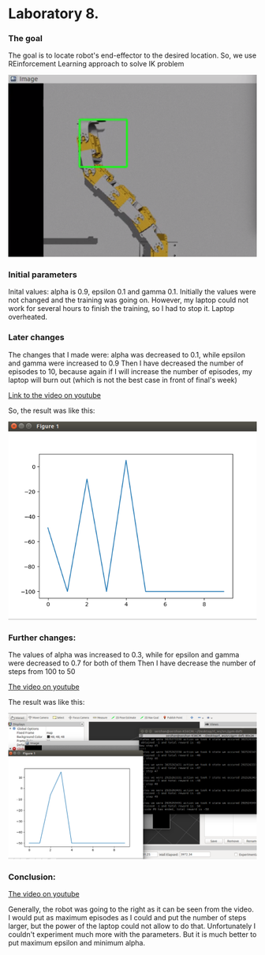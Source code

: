 # Laboratory 8.

### The goal
The goal is to locate robot's end-effector to the desired location. So, we use REinforcement Learning approach to solve IK problem

![](./images/true.png)

### Initial parameters
Inital values: alpha is 0.9, epsilon 0.1 and gamma 0.1.
Initially the values were not changed and the training was going on. However, my laptop could not work for several hours to finish the training, so I had to stop it.
Laptop overheated.

### Later changes
The changes that I made were:
alpha was decreased to 0.1, while epsilon and gamma were increased to 0.9
Then I have decreased the number of episodes to 10, because again if I will increase the number of episodes, my laptop will burn out (which is not the best case in front of final's week)

[Link to the video on youtube](https://youtu.be/3om-xpDOWuw)

So, the result was like this:

![](./images/1.png)

### Further changes:
The values of alpha was increased to 0.3, while for epsilon and gamma were decreased to 0.7 for both of them
Then I have decrease the number of steps from 100 to 50

[The video on youtube](https://youtu.be/3MCgA19bldI)

The result was like this:

![](./images/2_with50steps.png)

### Conclusion:

[The video on youtube](https://youtu.be/sbmb4P05VL8)

Generally, the robot was going to the right as it can be seen from the video.
I would put as maximum episodes as I could and put the number of steps larger, but the power of the laptop could not allow to do that. Unfortunately I couldn't experiment much more with the parameters. But it is much better to put maximum epsilon and minimum alpha.
